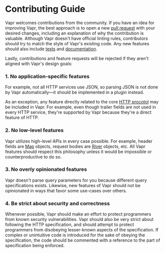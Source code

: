 # Contributing Guide

Vapr welcomes contributions from the community. If you have an idea for improving Vapr, the best approach is to open a new [pull request](https://github.com/JoshuaWise/vapr/pulls) with your desired changes, including an explanation of why the contribution is valuable. Although Vapr doesn't have official linting rules, contributors should try to match the style of Vapr's existing code. Any new features should also include [tests](../test) and [documentation](./reference/index.md).

Lastly, contributions and feature requests will be rejected if they aren't aligned with Vapr's design goals:

### 1. No application-specific features

For example, not all HTTP services use JSON, so parsing JSON is not done by Vapr automatically—it should be implemented in a plugin instead.

As an exception, any feature directly related to the core [HTTP procotol](https://tools.ietf.org/html/rfc7230) may be included in Vapr. For example, even though trailer fields are not used in every HTTP service, they're supported by Vapr because they're a direct feature of HTTP.

### 2. No low-level features

Vapr utilizes high-level APIs in every case possible. For example, header fields are [Map](https://developer.mozilla.org/en-US/docs/Web/JavaScript/Reference/Global_Objects/Map) objects, request bodies are [River](https://github.com/JoshuaWise/wise-river) objects, etc. All Vapr features should respect this philosophy unless it would be impossible or counterproductive to do so.

### 3. No overly opinionated features

Vapr doesn't parse query parameters for you because different query specifications exists. Likewise, new features of Vapr should not be opinionated in ways that favor some use-cases over others.

### 4. Be strict about security and correctness

Whenever possible, Vapr should make an effort to protect programmers from known security vulnerabilities. Vapr should also be very strict about following the HTTP specification, and should attempt to protect programmers from disobeying lesser-known aspects of the specification. If complex or unintuitive code is introduced for the sake of obeying the specification, the code should be commented with a reference to the part of specification being enforced.

